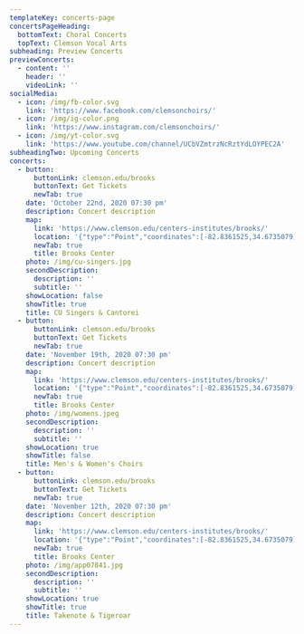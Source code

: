 ```yaml
---
templateKey: concerts-page
concertsPageHeading:
  bottomText: Choral Concerts
  topText: Clemson Vocal Arts
subheading: Preview Concerts
previewConcerts:
  - content: ''
    header: ''
    videoLink: ''
socialMedia:
  - icon: /img/fb-color.svg
    link: 'https://www.facebook.com/clemsonchoirs/'
  - icon: /img/ig-color.png
    link: 'https://www.instagram.com/clemsonchoirs/'
  - icon: /img/yt-color.svg
    link: 'https://www.youtube.com/channel/UCbVZmtrzNcRztYdLOYPEC2A'
subheadingTwo: Upcoming Concerts
concerts:
  - button:
      buttonLink: clemson.edu/brooks
      buttonText: Get Tickets
      newTab: true
    date: 'October 22nd, 2020 07:30 pm'
    description: Concert description
    map:
      link: 'https://www.clemson.edu/centers-institutes/brooks/'
      location: '{"type":"Point","coordinates":[-82.8361525,34.6735079]}'
      newTab: true
      title: Brooks Center
    photo: /img/cu-singers.jpg
    secondDescription:
      description: ''
      subtitle: ''
    showLocation: false
    showTitle: true
    title: CU Singers & Cantorei
  - button:
      buttonLink: clemson.edu/brooks
      buttonText: Get Tickets
      newTab: true
    date: 'November 19th, 2020 07:30 pm'
    description: Concert description
    map:
      link: 'https://www.clemson.edu/centers-institutes/brooks/'
      location: '{"type":"Point","coordinates":[-82.8361525,34.6735079]}'
      newTab: true
      title: Brooks Center
    photo: /img/womens.jpeg
    secondDescription:
      description: ''
      subtitle: ''
    showLocation: true
    showTitle: false
    title: Men's & Women's Choirs
  - button:
      buttonLink: clemson.edu/brooks
      buttonText: Get Tickets
      newTab: true
    date: 'November 12th, 2020 07:30 pm'
    description: Concert description
    map:
      link: 'https://www.clemson.edu/centers-institutes/brooks/'
      location: '{"type":"Point","coordinates":[-82.8361525,34.6735079]}'
      newTab: true
      title: Brooks Center
    photo: /img/app07841.jpg
    secondDescription:
      description: ''
      subtitle: ''
    showLocation: true
    showTitle: true
    title: Takenote & Tigeroar
---
```


